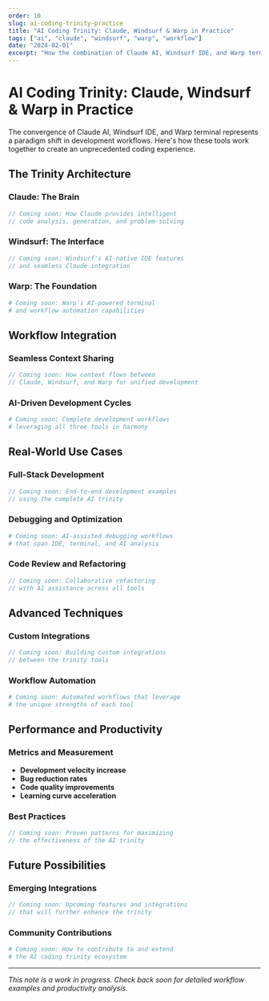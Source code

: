 ```yaml
---
order: 10
slug: ai-coding-trinity-practice
title: "AI Coding Trinity: Claude, Windsurf & Warp in Practice"
tags: ["ai", "claude", "windsurf", "warp", "workflow"]
date: "2024-02-01"
excerpt: "How the combination of Claude AI, Windsurf IDE, and Warp terminal creates the ultimate AI-assisted development environment."
---
```


# AI Coding Trinity: Claude, Windsurf & Warp in Practice

The convergence of Claude AI, Windsurf IDE, and Warp terminal represents a paradigm shift in development workflows. Here's how these tools work together to create an unprecedented coding experience.

## The Trinity Architecture

### Claude: The Brain

```typescript
// Coming soon: How Claude provides intelligent
// code analysis, generation, and problem-solving
```

### Windsurf: The Interface

```typescript
// Coming soon: Windsurf's AI-native IDE features
// and seamless Claude integration
```

### Warp: The Foundation

```bash
# Coming soon: Warp's AI-powered terminal
# and workflow automation capabilities
```

## Workflow Integration

### Seamless Context Sharing

```typescript
// Coming soon: How context flows between
// Claude, Windsurf, and Warp for unified development
```

### AI-Driven Development Cycles

```bash
# Coming soon: Complete development workflows
# leveraging all three tools in harmony
```

## Real-World Use Cases

### Full-Stack Development

```typescript
// Coming soon: End-to-end development examples
// using the complete AI trinity
```

### Debugging and Optimization

```bash
# Coming soon: AI-assisted debugging workflows
# that span IDE, terminal, and AI analysis
```

### Code Review and Refactoring

```typescript
// Coming soon: Collaborative refactoring
// with AI assistance across all tools
```

## Advanced Techniques

### Custom Integrations

```typescript
// Coming soon: Building custom integrations
// between the trinity tools
```

### Workflow Automation

```yaml
# Coming soon: Automated workflows that leverage
# the unique strengths of each tool
```

## Performance and Productivity

### Metrics and Measurement

- **Development velocity increase**
- **Bug reduction rates**
- **Code quality improvements**
- **Learning curve acceleration**

### Best Practices

```typescript
// Coming soon: Proven patterns for maximizing
// the effectiveness of the AI trinity
```

## Future Possibilities

### Emerging Integrations

```typescript
// Coming soon: Upcoming features and integrations
// that will further enhance the trinity
```

### Community Contributions

```bash
# Coming soon: How to contribute to and extend
# the AI coding trinity ecosystem
```

---

*This note is a work in progress. Check back soon for detailed workflow examples and productivity analysis.*
